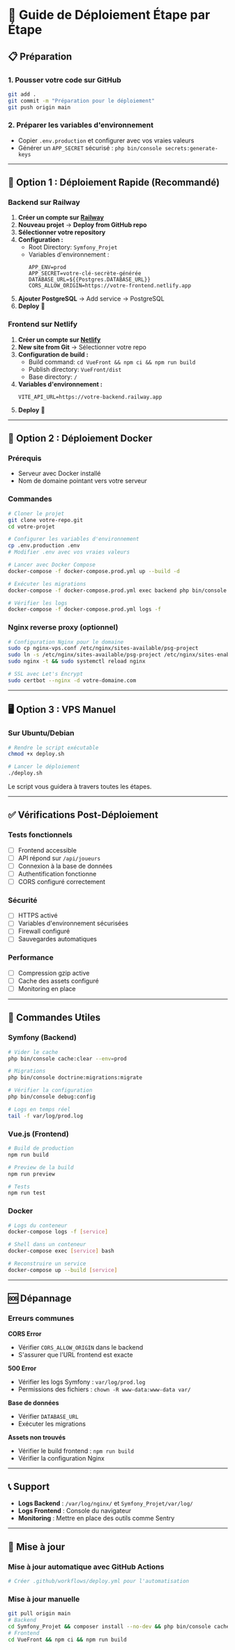 # 🚀 Guide de Déploiement Étape par Étape

## 📋 Préparation

### 1. Pousser votre code sur GitHub
```bash
git add .
git commit -m "Préparation pour le déploiement"
git push origin main
```

### 2. Préparer les variables d'environnement
- Copier `.env.production` et configurer avec vos vraies valeurs
- Générer un `APP_SECRET` sécurisé : `php bin/console secrets:generate-keys`

---

## 🌟 Option 1 : Déploiement Rapide (Recommandé)

### Backend sur Railway

1. **Créer un compte sur [Railway](https://railway.app)**
2. **Nouveau projet** → **Deploy from GitHub repo**
3. **Sélectionner votre repository**
4. **Configuration :**
   - Root Directory: `Symfony_Projet`
   - Variables d'environnement :
     ```
     APP_ENV=prod
     APP_SECRET=votre-clé-secrète-générée
     DATABASE_URL=${{Postgres.DATABASE_URL}}
     CORS_ALLOW_ORIGIN=https://votre-frontend.netlify.app
     ```
5. **Ajouter PostgreSQL** → Add service → PostgreSQL
6. **Deploy** 🚀

### Frontend sur Netlify

1. **Créer un compte sur [Netlify](https://netlify.com)**
2. **New site from Git** → Sélectionner votre repo
3. **Configuration de build :**
   - Build command: `cd VueFront && npm ci && npm run build`
   - Publish directory: `VueFront/dist`
   - Base directory: `/`
4. **Variables d'environnement :**
   ```
   VITE_API_URL=https://votre-backend.railway.app
   ```
5. **Deploy** 🚀

---

## 🐳 Option 2 : Déploiement Docker

### Prérequis
- Serveur avec Docker installé
- Nom de domaine pointant vers votre serveur

### Commandes
```bash
# Cloner le projet
git clone votre-repo.git
cd votre-projet

# Configurer les variables d'environnement
cp .env.production .env
# Modifier .env avec vos vraies valeurs

# Lancer avec Docker Compose
docker-compose -f docker-compose.prod.yml up --build -d

# Exécuter les migrations
docker-compose -f docker-compose.prod.yml exec backend php bin/console doctrine:migrations:migrate

# Vérifier les logs
docker-compose -f docker-compose.prod.yml logs -f
```

### Nginx reverse proxy (optionnel)
```bash
# Configuration Nginx pour le domaine
sudo cp nginx-vps.conf /etc/nginx/sites-available/psg-project
sudo ln -s /etc/nginx/sites-available/psg-project /etc/nginx/sites-enabled/
sudo nginx -t && sudo systemctl reload nginx

# SSL avec Let's Encrypt
sudo certbot --nginx -d votre-domaine.com
```

---

## 🖥️ Option 3 : VPS Manuel

### Sur Ubuntu/Debian
```bash
# Rendre le script exécutable
chmod +x deploy.sh

# Lancer le déploiement
./deploy.sh
```

Le script vous guidera à travers toutes les étapes.

---

## ✅ Vérifications Post-Déploiement

### Tests fonctionnels
- [ ] Frontend accessible
- [ ] API répond sur `/api/joueurs`
- [ ] Connexion à la base de données
- [ ] Authentification fonctionne
- [ ] CORS configuré correctement

### Sécurité
- [ ] HTTPS activé
- [ ] Variables d'environnement sécurisées
- [ ] Firewall configuré
- [ ] Sauvegardes automatiques

### Performance
- [ ] Compression gzip active
- [ ] Cache des assets configuré
- [ ] Monitoring en place

---

## 🔧 Commandes Utiles

### Symfony (Backend)
```bash
# Vider le cache
php bin/console cache:clear --env=prod

# Migrations
php bin/console doctrine:migrations:migrate

# Vérifier la configuration
php bin/console debug:config

# Logs en temps réel
tail -f var/log/prod.log
```

### Vue.js (Frontend)
```bash
# Build de production
npm run build

# Preview de la build
npm run preview

# Tests
npm run test
```

### Docker
```bash
# Logs du conteneur
docker-compose logs -f [service]

# Shell dans un conteneur
docker-compose exec [service] bash

# Reconstruire un service
docker-compose up --build [service]
```

---

## 🆘 Dépannage

### Erreurs communes

**CORS Error**
- Vérifier `CORS_ALLOW_ORIGIN` dans le backend
- S'assurer que l'URL frontend est exacte

**500 Error**
- Vérifier les logs Symfony : `var/log/prod.log`
- Permissions des fichiers : `chown -R www-data:www-data var/`

**Base de données**
- Vérifier `DATABASE_URL`
- Exécuter les migrations

**Assets non trouvés**
- Vérifier le build frontend : `npm run build`
- Vérifier la configuration Nginx

---

## 📞 Support

- **Logs Backend** : `/var/log/nginx/` et `Symfony_Projet/var/log/`
- **Logs Frontend** : Console du navigateur
- **Monitoring** : Mettre en place des outils comme Sentry

---

## 🔄 Mise à jour

### Mise à jour automatique avec GitHub Actions
```bash
# Créer .github/workflows/deploy.yml pour l'automatisation
```

### Mise à jour manuelle
```bash
git pull origin main
# Backend
cd Symfony_Projet && composer install --no-dev && php bin/console cache:clear
# Frontend  
cd VueFront && npm ci && npm run build
```
